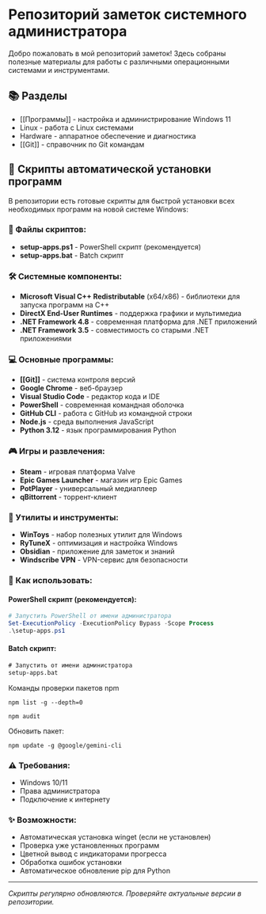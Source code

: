 # Репозиторий заметок системного администратора

Добро пожаловать в мой репозиторий заметок! Здесь собраны полезные материалы для работы с различными операционными системами и инструментами.

## 📚 Разделы
- [[Программы]] - настройка и администрирование Windows 11
- Linux - работа с Linux системами
- Hardware - аппаратное обеспечение и диагностика
- [[Git]] - справочник по Git командам

## 🚀 Скрипты автоматической установки программ

В репозитории есть готовые скрипты для быстрой установки всех необходимых программ на новой системе Windows:

### 📄 Файлы скриптов:
- **setup-apps.ps1** - PowerShell скрипт (рекомендуется)
- **setup-apps.bat** - Batch скрипт

### 🛠 Системные компоненты:
- **Microsoft Visual C++ Redistributable** (x64/x86) - библиотеки для запуска программ на C++
- **DirectX End-User Runtimes** - поддержка графики и мультимедиа
- **.NET Framework 4.8** - современная платформа для .NET приложений  
- **.NET Framework 3.5** - совместимость со старыми .NET приложениями

### 💻 Основные программы:
- **[[Git]]** - система контроля версий
- **Google Chrome** - веб-браузер
- **Visual Studio Code** - редактор кода и IDE
- **PowerShell** - современная командная оболочка
- **GitHub CLI** - работа с GitHub из командной строки
- **Node.js** - среда выполнения JavaScript
- **Python 3.12** - язык программирования Python

### 🎮 Игры и развлечения:
- **Steam** - игровая платформа Valve
- **Epic Games Launcher** - магазин игр Epic Games
- **PotPlayer** - универсальный медиаплеер
- **qBittorrent** - торрент-клиент

### 🔧 Утилиты и инструменты:
- **WinToys** - набор полезных утилит для Windows
- **RyTuneX** - оптимизация и настройка Windows
- **Obsidian** - приложение для заметок и знаний
- **Windscribe VPN** - VPN-сервис для безопасности

### 📖 Как использовать:

#### PowerShell скрипт (рекомендуется):
```powershell
# Запустить PowerShell от имени администратора
Set-ExecutionPolicy -ExecutionPolicy Bypass -Scope Process
.\setup-apps.ps1
```

#### Batch скрипт:
```cmd
# Запустить от имени администратора
setup-apps.bat
```

Команды проверки пакетов npm

```
npm list -g --depth=0
```

```
npm audit
```

Обновить пакет:

```
npm update -g @google/gemini-cli
```
### ⚠️ Требования:
- Windows 10/11
- Права администратора
- Подключение к интернету

### ✨ Возможности:
- Автоматическая установка winget (если не установлен)
- Проверка уже установленных программ
- Цветной вывод с индикаторами прогресса
- Обработка ошибок установки
- Автоматическое обновление pip для Python

---

*Скрипты регулярно обновляются. Проверяйте актуальные версии в репозитории.*
